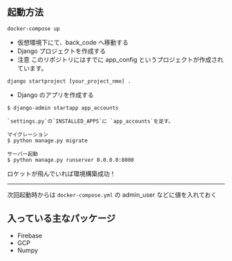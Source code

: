 ## 起動方法

```
docker-compose up

```

- 仮想環境下にて、back_code へ移動する
- Django プロジェクトを作成する
- 注意 このリポジトリにはすでに app_config というプロジェクトが作成されています。

```
django startproject [your_project_nme] .
```

- Django のアプリを作成する

```
$ django-admin startapp app_accounts

`settings.py`の`INSTALLED_APPS`に `app_accounts`を足す。

マイグレーション
$ python manage.py migrate

サーバー起動
$ python manage.py runserver 0.0.0.0:8000
```

ロケットが飛んでいれば環境構築成功！

---

次回起動時からは `docker-compose.yml` の admin_user などに値を入れておく

## 入っている主なパッケージ

- Firebase
- GCP
- Numpy
